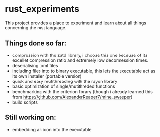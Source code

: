 # rust_experiments
This project provides a place to experiment and learn about all things concerning the rust language.
## Things done so far:
- compression with the zstd library, i choose this one because of its excellet compression ratio and extremely low decomression times.
- deserialising toml files 
- including files into to binary executable, this lets the executable act as its own installer (portable version)
- quick and easy mutithreading with the rayon library
- basic optimization of single/mutithreded functions
- benchmarking with the criterion library (though i already learned this from https://github.com/AlexanderReaper7/mine_sweeper)
- build scripts
## Still working on:
- embedding an icon into the executable